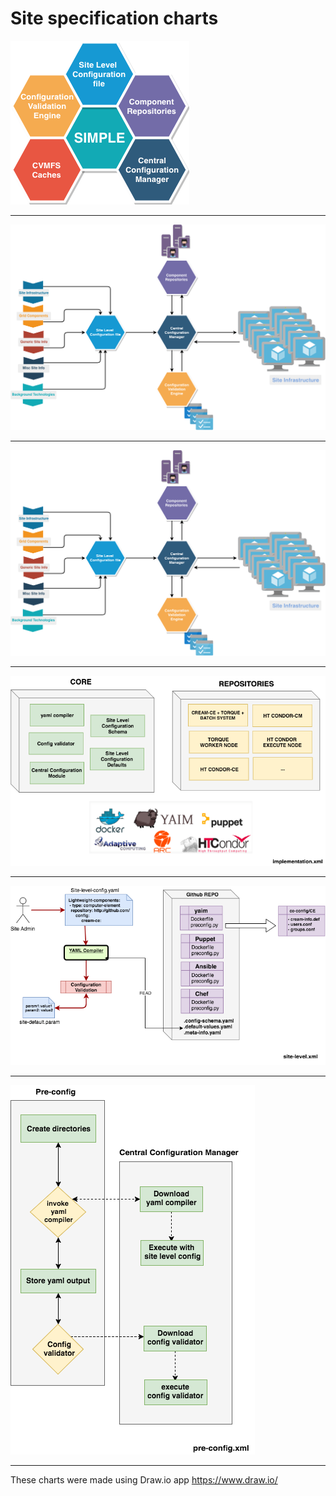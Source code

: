 # Site specification charts


<img src="Simple-Schema.png">

---
<img src="specification_v2.png">

---
<img src="specification_v2.png">

---
<img src="Implementation.png">

---
<img src="site-level.png">

---
<img src="pre-config.png">

---

These charts were made using Draw.io app <https://www.draw.io/>
